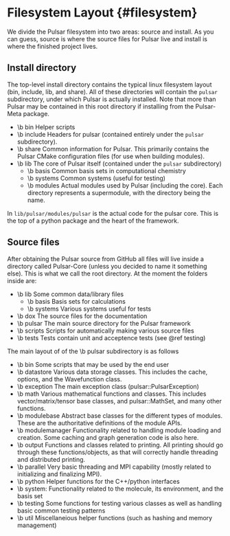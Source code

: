 # Filesystem Layout              {#filesystem}

We divide the Pulsar filesystem into two areas: source and install.  As you can
guess, source is where the source files for Pulsar live and install is where
the finished project lives.

## Install directory

The top-level install directory contains the typical linux filesystem layout
(bin, include, lib, and share). All of these directories will contain
the `pulsar` subdirectory, under which Pulsar is actually installed.
Note that more than Pulsar may be contained in this root directory if
installing from the Pulsar-Meta package.

- \b bin Helper scripts
- \b include Headers for pulsar (contained entirely under the `pulsar` subdirectory).
- \b share Common information for Pulsar. This primarily contains the
  Pulsar CMake configuration files (for use when building modules).
- \b lib The core of Pulsar itself (contained under the `pulsar` subdirectory)
  - \b basis Common basis sets in computational chemistry
  - \b systems Common systems (useful for testing)
  - \b modules Actual modules used by Pulsar (including the core). Each
       directory represents a supermodule, with the directory being the name.

In `lib/pulsar/modules/pulsar` is the actual code for the pulsar core. This
is the top of a python package and the heart of the framework.

## Source files

After obtaining the Pulsar source from GitHub all files will live inside a
directory called Pulsar-Core (unless you decided to name it something else).
This is what we call the root directory.  At the moment the folders inside are:

- \b lib Some common data/library files
  - \b basis Basis sets for calculations
  - \b systems Various systems useful for tests
- \b dox The source files for the documentation
- \b pulsar The main source directory for the Pulsar framework
- \b scripts Scripts for automatically making various source files
- \b tests Tests contain unit and acceptence tests (see @ref testing)

The main layout of of the \b pulsar subdirectory is as follows

- \b bin Some scripts that may be used by the end user
- \b datastore Various data storage classes. This includes the cache, options,
  and the Wavefunction class.
- \b exception The main exception class (pulsar::PulsarException)
- \b math Various mathematical functions and classes. This includes vector/matrix/tensor
  base classes, and pulsar::MathSet, and many other functions.
- \b modulebase Abstract base classes for the different types of modules.
  These are the authoritative definitions of the module APIs.
- \b modulemanager Functionality related to handling module loading and creation.
  Some caching and graph generation code is also here.
- \b output Functions and classes related to printing. All printing
  should go through these functions/objects, as that will correctly handle
  threading and distributed printing.
- \b parallel Very basic threading and MPI capability (mostly related to initializing
  and finalizing MPI).
- \b python Helper functions for the C++/python interfaces
- \b system: Functionality related to the molecule, its environment, and the basis
  set
- \b testing Some functions for testing various classes as well as handling basic
  common testing patterns
- \b util Miscellaneious helper functions (such as hashing and memory management)

